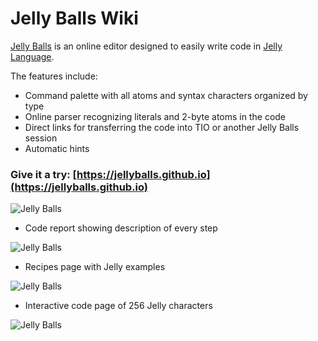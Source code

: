 # Jelly Balls Wiki

[Jelly Balls](https://jellyballs.github.io) is an online editor designed to easily write code in [Jelly Language](https://github.com/DennisMitchell/jellylanguage/wiki).

The features include:

* Command palette with all atoms and syntax characters organized by type
* Online parser recognizing literals and 2-byte atoms in the code
* Direct links for transferring the code into TIO or another Jelly Balls session
* Automatic hints

### Give it a try: [https://jellyballs.github.io](https://jellyballs.github.io)

![Jelly Balls](https://jellyballs.github.io/images/palette.png)

* Code report showing description of every step

![Jelly Balls](https://jellyballs.github.io/images/ballreport.png)

* Recipes page with Jelly examples

![Jelly Balls](https://jellyballs.github.io/images/recipes.png)

* Interactive code page of 256 Jelly characters

![Jelly Balls](https://jellyballs.github.io/images/codepage.png)
